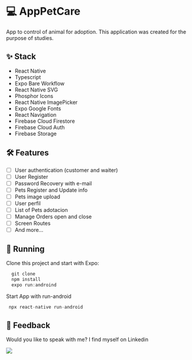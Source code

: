
# ****💻 AppPetCare****

 App to control of animal for adoption. This application was created for the purpose of studies.
 
## ****✨ Stack****

- React Native
- Typescript
- Expo Bare Workflow
- React Native SVG
- Phosphor Icons
- React Native ImagePicker
- Expo Google Fonts
- React Navigation
- Firebase Cloud Firestore
- Firebase Cloud Auth
- Firebase Storage

## **🛠️ Features**

- [ ] User authentication (customer and waiter)
- [ ] User Register
- [ ] Password Recovery with e-mail
- [ ] Pets Register and Update info
- [ ] Pets image upload
- [ ] User perfil
- [ ] List of Pets adotacion
- [ ] Manage Orders open and close
- [ ] Screen Routes
- [ ] And more...

## 🔧 ****Running****

Clone this project and start with Expo:

```jsx
  git clone
  npm install
  expo run:androind
```
Start App with run-android
```jsx
 npx react-native run-android
```
## ****📄 Feedback****

Would you like to speak with me? I find myself on Linkedin <br>

  <a href="https://www.linkedin.com/in/victor-avila-ciechovicz-55a172106/" target="_blank"><img src="https://img.shields.io/badge/linkedin-%230077B5.svg?style=for-the-badge&logo=linkedin&logoColor=white" target="_blank"></a> 
